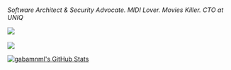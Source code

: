 <h1></h1>

<i>Software Architect & Security Advocate. MIDI Lover. Movies Killer. CTO at UNIQ</i>

<p>
  <a href="https://twitter.com/intent/follow?screen_name=gabamnml">
    <img src="https://img.shields.io/twitter/follow/gabamnml?style=social">
  </a>
  </br>
  </br>
  <a href="https://www.paypal.me/gabamnml">
    <img src="https://img.shields.io/badge/Donate-PayPal-blue">
  </a>
</p>

<p>
    <a href="https://awesome-github-stats.azurewebsites.net/index.html??cardType=level&theme=dark">    <img  alt="gabamnml's GitHub Stats" src="https://awesome-github-stats.azurewebsites.net/user-stats/gabamnml?cardType=level&theme=dark" />  </a>
</p>
